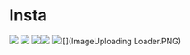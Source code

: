 # Insta

![](SignIn.PNG)
![](SignUp.PNG)
![](SignInLoader.PNG)![](Home.PNG)
![](ImageUploading.PNG)![](ImageUploading Loader.PNG)

